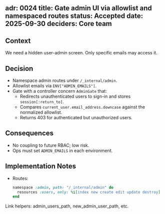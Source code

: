 adr: 0024
title: Gate admin UI via allowlist and namespaced routes
status: Accepted
date: 2025-09-30
deciders: Core team
---

## Context
We need a hidden user-admin screen. Only specific emails may access it.

## Decision
- Namespace admin routes under `/_internal/admin`.
- Allowlist emails via `ENV["ADMIN_EMAILS"]`.
- Gate with a controller concern `AdminGate` that:
  - Redirects unauthenticated users to sign-in and stores `session[:return_to]`.
  - Compares `current_user.email_address.downcase` against the normalized allowlist.
  - Returns 403 for authenticated but unauthorized users.

## Consequences
- No coupling to future RBAC; low risk.
- Ops must set `ADMIN_EMAILS` in each environment.

## Implementation Notes
- Routes:
  ```ruby
  namespace :admin, path: "/_internal/admin" do
    resources :users, only: %i[index new create edit update destroy]
  end
Link helpers: admin_users_path, new_admin_user_path, etc.